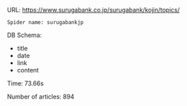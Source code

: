 URL: https://www.surugabank.co.jp/surugabank/kojin/topics/

    Spider name: surugabankjp

DB Schema:
- title
- date
- link
- content

Time: 73.66s

Number of articles: 894


